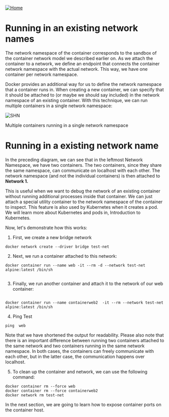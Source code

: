 [![Home](../../img/home.png)](../M-04/README.md)
# **Running in an existing network names**


The network namespace of the container corresponds to the sandbox of the container network model we described earlier on. As we attach the container to a network, we define an endpoint that connects the container network namespace with the actual network. This way, we have one container per network namespace.

Docker provides an additional way for us to define the network namespace that a container runs in. When creating a new container, we can specify that it should be attached to (or maybe we should say included) in the network namespace of an existing container. With this technique, we can run multiple containers in a single network namespace:

![SHN](./img/l9_shn-11.png)

Multiple containers running in a single network namespace

#  Running in a existing network name

In the preceding diagram, we can see that in the leftmost Network Namespace, we have two containers. The two containers, since they share the same namespace, can communicate on localhost with each other. The network namespace (and not the individual containers) is then attached to **Network 1.**

This is useful when we want to debug the network of an existing container without running additional processes inside that container. We can just attach a special utility container to the network namespace of the container to inspect. This feature is also used by Kubernetes when it creates a pod. We will learn more about Kubernetes and pods in, Introduction to Kubernetes. 

Now, let's demonstrate how this works:

1. First, we create a new bridge network

```
docker network create --driver bridge test-net
```

2. Next, we run a container attached to this network:

```
docker container run --name web -it --rm -d --network test-net  alpine:latest /bin/sh
 
```

3. Finally, we run another container and attach it to the network of our web container:

```

docker container run --name containerweb2  -it --rm --network test-net  alpine:latest /bin/sh
```


4. Ping Test

```
ping  web
```

Note that we have shortened the output for readability. Please also note that there is an important difference between running two containers attached to the same network and two containers running in the same network namespace. In both cases, the containers can freely communicate with each other, but in the latter case, the communication happens over localhost.

5. To clean up the container and network, we can use the following command:

```
docker container rm --force web
docker container rm --force containerweb2
docker network rm test-net
```

In the next section, we are going to learn how to expose container ports on the container host.





